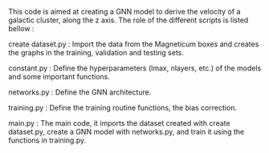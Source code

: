 This code is aimed at creating a GNN model to derive the velocity of a galactic cluster, along the z axis. The role of the different scripts is listed bellow :


create dataset.py : Import the data from the Magneticum boxes and creates the graphs in the training, validation and testing sets.
constant.py : Define the hyperparameters (lmax, nlayers, etc.) of the models and some important functions.
networks.py : Define the GNN architecture.
training.py : Define the training routine functions, the bias correction.
main.py : The main code, it imports the dataset created with create dataset.py, create a GNN model with networks.py, and train it using the functions in training.py.


